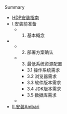 Summary

* [HDP安装指南](README.md)
* I.安装前准备
  * 1. 基本概念
* * 2. 部署方案确认
  * 3. 最低系统资源配置
    * 3.1 操作系统需求
    * 3.2 浏览器需求
    * 3.3 软件版本需求
    * 3.4 JDK版本需求
    * 3.5 数据库需求
  * 
* [II.安装Ambari](ii.ambari.md)



